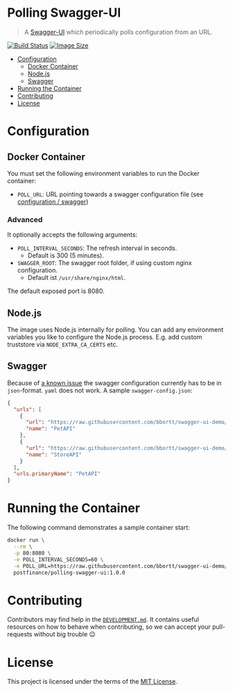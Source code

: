 Polling Swagger-UI
===

> A [Swagger-UI](https://github.com/swagger-api/swagger-ui) which periodically polls configuration from an URL.

[![Build Status](https://github.com/postfinance/polling-swagger-ui/workflows/build/badge.svg)](https://github.com/postfinance/polling-swagger-ui/actions)
[![Image Size](https://img.shields.io/docker/image-size/postfinance/polling-swagger-ui?sort=semver)](https://hub.docker.com/r/postfinance/polling-swagger-ui)

* [Configuration](#configuration)
    * [Docker Container](#docker-container)
    * [Node.js](#nodejs)
    * [Swagger](#swagger)
* [Running the Container](#running-the-container)
* [Contributing](#contributing)
* [License](#license)

# Configuration

## Docker Container

You must set the following environment variables to run the Docker container:

* `POLL_URL`: URL pointing towards a swagger configuration file (see [configuration / swagger](#swagger))

### Advanced

It optionally accepts the following arguments:

* `POLL_INTERVAL_SECONDS`: The refresh interval in seconds.
    * Default is 300 (5 minutes).
* `SWAGGER_ROOT`: The swagger root folder, if using custom nginx configuration.
    * Default ist `/usr/share/nginx/html`.

The default exposed port is 8080.

## Node.js

The image uses Node.js internally for polling. You can add any environment variables you like to configure the Node.js
process. E.g. add custom truststore via `NODE_EXTRA_CA_CERTS` etc.

## Swagger

Because of [a known issue](https://github.com/swagger-api/swagger-ui/issues/6019#issuecomment-916245096) the swagger
configuration currently has to be in `json`-format. `yaml` does not work. A sample `swagger-config.json`:

```json
{
  "urls": [
    {
      "url": "https://raw.githubusercontent.com/bbortt/swagger-ui-demo/master/files/pet-api.json",
      "name": "PetAPI"
    },
    {
      "url": "https://raw.githubusercontent.com/bbortt/swagger-ui-demo/master/files/store-api.json",
      "name": "StoreAPI"
    }
  ],
  "urls.primaryName": "PetAPI"
}
```

# Running the Container

The following command demonstrates a sample container start:

```bash
docker run \
  --rm \
  -p 80:8080 \
  -e POLL_INTERVAL_SECONDS=60 \
  -e POLL_URL=https://raw.githubusercontent.com/bbortt/swagger-ui-demo/master/swagger-config.json \
  postfinance/polling-swagger-ui:1.0.0
```

# Contributing

Contributors may find help in
the [`DEVELOPMENT.md`](https://github.com/postfinance/polling-swagger-ui/blob/release/DEVELOPMENT.md). It contains
useful resources on how to behave when contributing, so we can accept your pull-requests without big trouble 😉

# License

This project is licensed under the terms of
the [MIT License](https://github.com/postfinance/polling-swagger-ui/blob/release/LICENSE).
